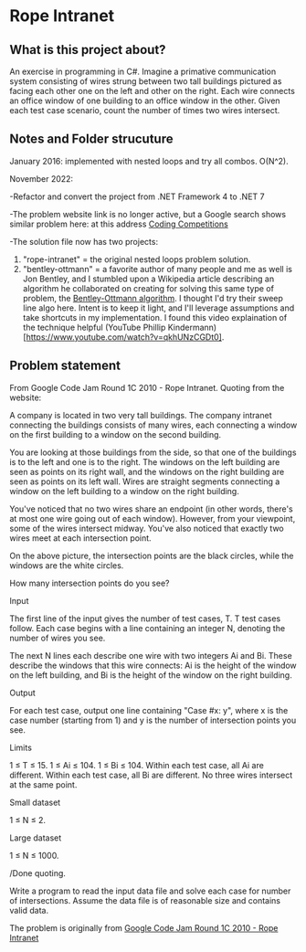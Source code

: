 # Rope Intranet

## What is this project about?

An exercise in programming in C#.  Imagine a primative communication system consisting of wires strung
between two tall buildings pictured as facing each other one on the left and other on the right.
Each wire connects an office window of one building
to an office window in the other.  Given each test case scenario, count the
number of times two wires intersect.

## Notes and Folder strucuture

January 2016: implemented with nested loops and try all combos.  O(N^2).

November 2022:

-Refactor and convert the project from .NET Framework 4 to .NET 7

-The problem website link is no longer active, but a Google search shows similar problem here:
at this address [Coding Competitions](https://codingcompetitions.withgoogle.com/codejam/round/0000000000432ccd/000000000043315a)

-The solution file now has two projects:
1.  "rope-intranet" = the original nested loops problem solution.
2.  "bentley-ottmann" = a favorite author of many people and me as well is Jon Bentley, and I stumbled upon a
Wikipedia article describing an algorithm he collaborated on creating for solving this same type of problem,
the [Bentley-Ottmann algorithm](https://en.wikipedia.org/wiki/Bentley%E2%80%93Ottmann_algorithm).
I thought I'd try their sweep line algo here.  Intent is to keep it light, and I'll leverage
assumptions and take shortcuts in my implementation.
I found this video explaination of the technique helpful
(YouTube Phillip Kindermann)[https://www.youtube.com/watch?v=qkhUNzCGDt0].

## Problem statement

From Google Code Jam Round 1C 2010 - Rope Intranet.  Quoting from the website:

A company is located in two very tall buildings. The company
intranet connecting the buildings consists of many wires,
each connecting a window on the first building to a window
on the second building.

You are looking at those buildings from the side, so that
one of the buildings is to the left and one is to the right.
The windows on the left building are seen as points on its
right wall, and the windows on the right building are seen
as points on its left wall. Wires are straight segments
connecting a window on the left building to a window on the
right building.

You've noticed that no two wires share an endpoint (in other
words, there's at most one wire going out of each window).
However, from your viewpoint, some of the wires intersect
midway. You've also noticed that exactly two wires meet at
each intersection point.

On the above picture, the intersection points are the black
circles, while the windows are the white circles.

How many intersection points do you see?

Input

The first line of the input gives the number of test cases,
T. T test cases follow. Each case begins with a line
containing an integer N, denoting the number of wires you
see.

The next N lines each describe one wire with two integers Ai
and Bi. These describe the windows that this wire connects:
Ai is the height of the window on the left building, and Bi
is the height of the window on the right building.

Output

For each test case, output one line containing "Case #x: y",
where x is the case number (starting from 1) and y is the
number of intersection points you see.

Limits

1 ≤ T ≤ 15.
1 ≤ Ai ≤ 104.
1 ≤ Bi ≤ 104.
Within each test case, all Ai are different.
Within each test case, all Bi are different.
No three wires intersect at the same point.

Small dataset

1 ≤ N ≤ 2.

Large dataset

1 ≤ N ≤ 1000.

/Done quoting.

Write a program to read the input data file and solve each case for number of intersections.  Assume the data file is of reasonable size and contains valid data.

The problem is originally from [Google Code Jam Round 1C 2010 - Rope Intranet](https://code.google.com/codejam/contest/619102/dashboard)
